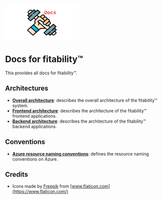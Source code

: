 <div>
    <img src="https://raw.githubusercontent.com/fitability/.github/main/assets/github-repo-docs-3840x1920.png" width="240" height="120">
</div>

# Docs for fitability:tm: #

This provides all docs for fitability:tm:.


## Architectures ##

* [**Overall architecture**](./architectures/overall-architecture.md): describes the overall architecture of the fitability:tm: system.
* [**Frontend architecture**](./architectures/frontend-architecture.md): describes the architecture of the fitability:tm: frontend applications.
* [**Backend architecture**](./architectures/backend-architecture.md): describes the architecture of the fitability:tm: backend applications.


## Conventions ##

* [**Azure resource naming conventions**](./conventions/azure-resource-naming-conventions.md): defines the resource naming conventions on Azure.


## Credits ##

* Icons made by [Freepik](https://www.flaticon.com/authors/freepik) from [www.flaticon.com](https://www.flaticon.com/)
